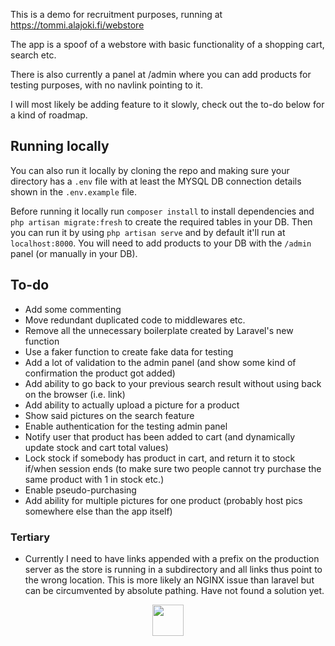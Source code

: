 This is a demo for recruitment purposes, running at https://tommi.alajoki.fi/webstore

The app is a spoof of a webstore with basic functionality of a shopping cart, search etc.

There is also currently a panel at /admin where you can add products for testing purposes, with no navlink pointing to it.

I will most likely be adding feature to it slowly, check out the to-do below for a kind of roadmap.

## Running locally

You can also run it locally by cloning the repo and making sure your directory has a `.env` file with at least the MYSQL DB connection details shown in the `.env.example` file.

Before running it locally run `composer install` to install dependencies and `php artisan migrate:fresh` to create the required tables in your DB. Then you can run it by using `php artisan serve` and by default it'll run at `localhost:8000`. You will need to add products to your DB with the `/admin` panel (or manually in your DB).

## To-do

- Add some commenting
- Move redundant duplicated code to middlewares etc.
- Remove all the unnecessary boilerplate created by Laravel's new function
- Use a faker function to create fake data for testing
- Add a lot of validation to the admin panel (and show some kind of confirmation the product got added)
- Add ability to go back to your previous search result without using back on the browser (i.e. link)
- Add ability to actually upload a picture for a product
- Show said pictures on the search feature
- Enable authentication for the testing admin panel
- Notify user that product has been added to cart (and dynamically update stock and cart total values)
- Lock stock if somebody has product in cart, and return it to stock if/when session ends (to make sure two people cannot try purchase the same product with 1 in stock etc.)
- Enable pseudo-purchasing
- Add ability for multiple pictures for one product (probably host pics somewhere else than the app itself)

### Tertiary

- Currently I need to have links appended with a prefix on the production server as the store is running in a subdirectory and all links thus point to the wrong location. This is more likely an NGINX issue than laravel but can be circumvented by absolute pathing. Have not found a solution yet.

<p align="center"><a href="https://laravel.com" target="_blank"><img src="https://raw.githubusercontent.com/laravel/art/master/logo-lockup/5%20SVG/2%20CMYK/1%20Full%20Color/laravel-logolockup-cmyk-red.svg" height="50"></a></p>
